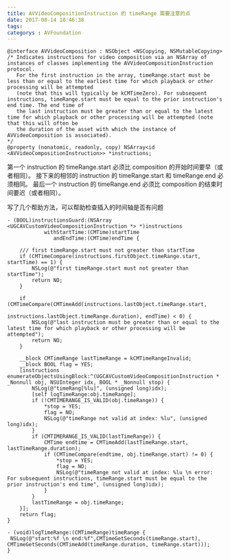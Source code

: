 ```yaml
---
title: AVVideoCompositionInstruction 的 timeRange 需要注意的点
date: 2017-08-14 18:46:38
tags:
categorys : AVFoundation
---
```


	@interface AVVideoComposition : NSObject <NSCopying, NSMutableCopying> 
	/* Indicates instructions for video composition via an NSArray of instances of classes implementing the AVVideoCompositionInstruction protocol.
	   For the first instruction in the array, timeRange.start must be less than or equal to the earliest time for which playback or other processing will be attempted
	   (note that this will typically be kCMTimeZero). For subsequent instructions, timeRange.start must be equal to the prior instruction's end time. The end time of
	   the last instruction must be greater than or equal to the latest time for which playback or other processing will be attempted (note that this will often be
	   the duration of the asset with which the instance of AVVideoComposition is associated).
	*/
	@property (nonatomic, readonly, copy) NSArray<id <AVVideoCompositionInstruction>> *instructions;
	
第一个 instruction 的 timeRange.start 必须比 composition 的开始时间要早（或者相同）。
接下来的相邻的 instruction 的 timeRange.start 和 timeRange.end 必须相同。
最后一个 instruction 的 timeRange.end 必须比 composition 的结束时间要迟（或者相同）。

<!-- more --> 

写了几个帮助方法，可以帮助检查插入的时间轴是否有问题

	- (BOOL)instructionsGuard:(NSArray <UGCAVCustomVideoCompositionInstruction *> *)instructions
	            withStartTime:(CMTime)startTime
	               andEndTime:(CMTime)endTime {
	    
	    /// first timeRange.start must not greater than startTime
	    if (CMTimeCompare(instructions.firstObject.timeRange.start, startTime) == 1) {
	        NSLog(@"first timeRange.start must not greater than startTime");
	        return NO;
	    }
	    
	    if (CMTimeCompare(CMTimeAdd(instructions.lastObject.timeRange.start,
	                                instructions.lastObject.timeRange.duration), endTime) < 0) {
	        NSLog(@"last instruction must be greater than or equal to the latest time for which playback or other processing will be attempted");
	        return NO;
	    }
	    
	    __block CMTimeRange lastTimeRange = kCMTimeRangeInvalid;
	    __block BOOL flag = YES;
	    [instructions enumerateObjectsUsingBlock:^(UGCAVCustomVideoCompositionInstruction * _Nonnull obj, NSUInteger idx, BOOL * _Nonnull stop) {
	        NSLog(@"timeRang[%lu]", (unsigned long)idx);
	        [self logTimeRange:obj.timeRange];
	        if (!CMTIMERANGE_IS_VALID(obj.timeRange)) {
	            *stop = YES;
	            flag = NO;
	            NSLog(@"timeRange not valid at index: %lu", (unsigned long)idx);
	        }
	        if (CMTIMERANGE_IS_VALID(lastTimeRange)) {
	            CMTime endtime = CMTimeAdd(lastTimeRange.start, lastTimeRange.duration);
	            if (CMTimeCompare(endtime, obj.timeRange.start) != 0) {
	                *stop = YES;
	                flag = NO;
	                NSLog(@"timeRange not valid at index: %lu \n error: For subsequent instructions, timeRange.start must be equal to the prior instruction's end time", (unsigned long)idx);
	            }
	        }
	        lastTimeRange = obj.timeRange;
	    }];
	    return flag;
	}
	
	- (void)logTimeRange:(CMTimeRange)timeRange {
   	 NSLog(@"start:%f \n end:%f",CMTimeGetSeconds(timeRange.start), CMTimeGetSeconds(CMTimeAdd(timeRange.duration, timeRange.start)));
	}
